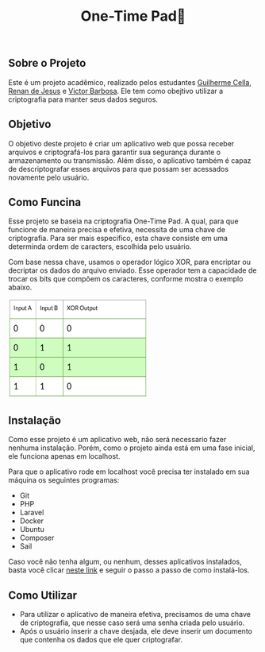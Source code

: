 <h1 style="text-align:center;">One-Time Pad🔐</h1>

<br>

## Sobre o Projeto

 Este é um projeto acadêmico, realizado pelos estudantes [Guilherme Cella](https://github.com/guiCella), [Renan de Jesus](https://github.com/Renan-de-jesus) e [Victor Barbosa](https://github.com/victorbsad). Ele tem como obejtivo utilizar a criptografia para manter seus dados seguros.

## Objetivo

O objetivo deste projeto é criar um aplicativo web que possa receber arquivos e criptografá-los para garantir sua segurança durante o armazenamento ou transmissão. Além disso, o aplicativo também é capaz de descriptografar esses arquivos para que possam ser acessados novamente pelo usuário.


## Como Funcina

Esse projeto se baseia na criptografia One-Time Pad. A qual, para que funcione de maneira precisa e efetiva, necessita de uma chave de criptografia. Para ser mais especifico, esta chave consiste em uma determinda ordem de caracters, escolhida pelo usuário.

Com base nessa chave, usamos o operador lógico XOR, para encriptar ou decriptar os dados do arquivo enviado. Esse operador tem a capacidade de trocar os bits que compõem os caracteres, conforme mostra o exemplo abaixo.

<img src="./Items/xor.png" alt="Exemplo XOR" width="280px" height="200px">

## Instalação

Como esse projeto é um aplicativo web, não será necessario fazer nenhuma instalação. Porém, como o projeto ainda está em uma fase inicial, ele funciona apenas em localhost.

Para que o aplicativo rode em localhost você precisa ter instalado em sua máquina os seguintes programas:

- Git
- PHP
- Laravel
- Docker
- Ubuntu
- Composer
- Sail

Caso você não tenha algum, ou nenhum, desses aplicativos instalados, basta você clicar [neste link](Items/passo-a-passo.md) e seguir o passo a passo de como instalá-los.

## Como Utilizar 

- Para utilizar o aplicativo de maneira efetiva, precisamos de uma chave de criptografia, que nesse caso será uma senha criada pelo usuário. 
- Após o usuário inserir a chave desjada, ele deve inserir um documento que contenha os dados que ele quer criptografar.

